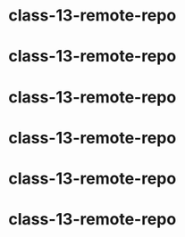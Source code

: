 # class-13-remote-repo
# class-13-remote-repo
# class-13-remote-repo
# class-13-remote-repo
# class-13-remote-repo
# class-13-remote-repo
